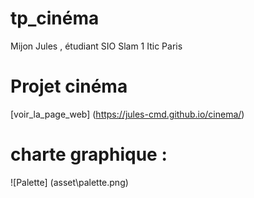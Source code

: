 # tp_cinéma
Mijon Jules , étudiant SIO Slam 1 Itic Paris

# Projet cinéma
[voir_la_page_web] (https://jules-cmd.github.io/cinema/)

# charte graphique :
![Palette] (asset\palette.png)
